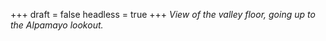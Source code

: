 
+++
draft = false
headless = true
+++
_View of the valley floor, going up to the Alpamayo lookout._
